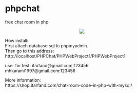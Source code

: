 # phpchat
free chat room in php

<center><img src="https://shop.itarfand.com/files/2018/07/itarfand-shop-283.png" /></center>

<p>
How install:<br>
First attach database.sql to phpmyadmin.<br>
Then go to this address:<br>
http://localhost/PHPChat/PHPWebProject1/PHPWebProject1
</p>
<p>
  user for test:
  itarfand@gmail.com:123456 <br>
  mhkarami1997@gmail.com:123456
</p>
<p>
  More information:<br>
  https://shop.itarfand.com/chat-room-code-in-php-with-mysql/
</p>
